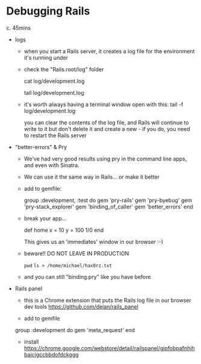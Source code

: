 # Debugging Rails 

c. 45mins

  - logs

    - when you start a Rails server, it creates a log file for the environment it's running under

    - check the "Rails.root/log" folder

      cat log/development.log

      tail log/development.log

    - it's worth always having a terminal window open with this:
      tail -f log/development.log 

      you can clear the contents of the log file, and Rails will continue to write to it
      but don't delete it and create a new - if you do, you need to restart the Rails server


  - "better-errors" & Pry

    - We've had very good results using pry in the command line apps, and even with Sinatra.

    - We can use it the same way in Rails... or make it better

    - add to gemfile:

      group :development, :test do
        gem 'pry-rails'
        gem 'pry-byebug'
        gem 'pry-stack_explorer'
        gem 'binding_of_caller'
        gem 'better_errors'
      end

    - break your app...

      def home
        x = 10
        y = 100
        1/0
      end

      This gives us an 'immediates' window in our browser :-)

    - beware!! DO NOT LEAVE IN PRODUCTION

      `pwd`
      `ls > /home/michael/hax0rz.txt`

    - and you can still "binding.pry" like you have before

  - Rails panel
    - this is a Chrome extension that puts the Rails log file in our browser dev tools
      https://github.com/dejan/rails_panel

    - add to gemfile

    group :development do
      gem 'meta_request'
    end

    - install
      https://chrome.google.com/webstore/detail/railspanel/gjpfobpafnhjhbajcjgccbbdofdckggg
